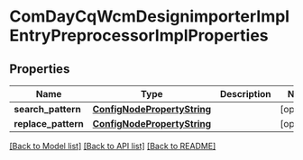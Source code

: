 # ComDayCqWcmDesignimporterImplEntryPreprocessorImplProperties

## Properties
Name | Type | Description | Notes
------------ | ------------- | ------------- | -------------
**search_pattern** | [**ConfigNodePropertyString**](ConfigNodePropertyString.md) |  | [optional] 
**replace_pattern** | [**ConfigNodePropertyString**](ConfigNodePropertyString.md) |  | [optional] 

[[Back to Model list]](../README.md#documentation-for-models) [[Back to API list]](../README.md#documentation-for-api-endpoints) [[Back to README]](../README.md)


